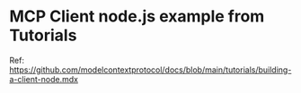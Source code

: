 # MCP Client node.js example from Tutorials

Ref: https://github.com/modelcontextprotocol/docs/blob/main/tutorials/building-a-client-node.mdx
